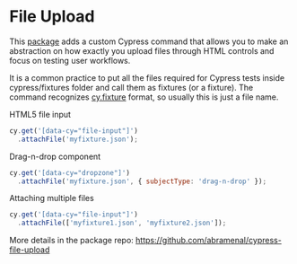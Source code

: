 # File Upload

This [package](https://www.npmjs.com/package/cypress-file-upload) adds a custom Cypress command that allows you to make an abstraction on how exactly you upload files through HTML controls and focus on testing user workflows.

It is a common practice to put all the files required for Cypress tests inside cypress/fixtures folder and call them as fixtures (or a fixture). The command recognizes [cy.fixture](https://docs.cypress.io/api/commands/fixture) format, so usually this is just a file name.

HTML5 file input
```javascript
cy.get('[data-cy="file-input"]')
  .attachFile('myfixture.json');
```
Drag-n-drop component
```javascript
cy.get('[data-cy="dropzone"]')
  .attachFile('myfixture.json', { subjectType: 'drag-n-drop' });
```
Attaching multiple files
```javascript
cy.get('[data-cy="file-input"]')
  .attachFile(['myfixture1.json', 'myfixture2.json']);
```
More details in the package repo: https://github.com/abramenal/cypress-file-upload